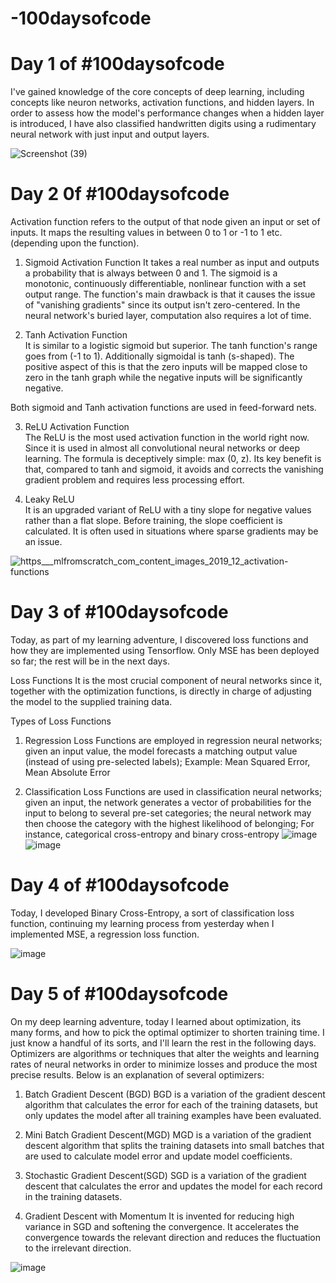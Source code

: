 # -100daysofcode
# Day 1 of #100daysofcode

I've gained knowledge of the core concepts of deep learning, including concepts like neuron networks, activation functions, and hidden layers.
In order to assess how the model's performance changes when a hidden layer is introduced,
I have also classified handwritten digits using a rudimentary neural network with just input and output layers.

![Screenshot (39)](https://user-images.githubusercontent.com/83020452/212559783-60fb1d8b-d541-4132-a43e-f73682ba897d.png)

# Day 2 0f #100daysofcode

Activation function refers to the output of that node given an input or set of inputs. It maps the resulting values in between 0 to 1 or -1 to 1 etc. (depending upon the function).

1. Sigmoid Activation Function 
It takes a real number as input and outputs a probability that is always between 0 and 1. The sigmoid is a monotonic, continuously differentiable, nonlinear function with a set output range. The function's main drawback is that it causes the issue of "vanishing gradients" since its output isn't zero-centered. In the neural network's buried layer, computation also requires a lot of time.
 
2. Tanh Activation Function  
It is similar to a logistic sigmoid but superior. The tanh function's range goes from (-1 to 1). Additionally sigmoidal is tanh (s-shaped). The positive aspect of this is that the zero inputs will be mapped close to zero in the tanh graph while the negative inputs will be significantly negative.

Both sigmoid and Tanh activation functions are used in feed-forward nets. 
 
3. ReLU Activation Function  
The ReLU is the most used activation function in the world right now. Since it is used in almost all convolutional neural networks or deep learning. The formula is deceptively simple: max (0, z). Its key benefit is that, compared to tanh and sigmoid, it avoids and corrects the vanishing gradient problem and requires less processing effort. 
 
4. Leaky ReLU  
It is an upgraded variant of ReLU with a tiny slope for negative values rather than a flat slope. Before training, the slope coefficient is calculated. It is often used in situations where sparse gradients may be an issue. 

![https___mlfromscratch_com_content_images_2019_12_activation-functions](https://user-images.githubusercontent.com/83020452/213482102-253b09b0-9d67-4ba1-a300-f39ccc0259f7.gif)


# Day 3 of #100daysofcode

Today, as part of my learning adventure, I discovered loss functions and how they are implemented using Tensorflow. Only MSE has been deployed so far; the rest will be in the next days.


Loss Functions
It is the most crucial component of neural networks since it, together with the optimization functions, is directly in charge of adjusting the model to the supplied training data.

Types of Loss Functions
1. Regression Loss Functions are employed in regression neural networks; given an input value, the model forecasts a matching output value (instead of using pre-selected labels); Example: Mean Squared Error, Mean Absolute Error

2. Classification Loss Functions are used in classification neural networks; given an input, the network generates a vector of probabilities for the input to belong to several pre-set categories; the neural network may then choose the category with the highest likelihood of belonging; For instance, categorical cross-entropy and binary cross-entropy
![image](https://user-images.githubusercontent.com/83020452/213480190-ae15fc57-f604-45f3-9c93-ad145611a818.png)
![image](https://user-images.githubusercontent.com/83020452/213480246-40769e33-e9c3-4dfd-be9e-bfdb203e60eb.png)

# Day 4 of #100daysofcode
Today, I developed Binary Cross-Entropy, a sort of classification loss function, continuing my learning process from yesterday when I implemented MSE, a regression loss function.

![image](https://user-images.githubusercontent.com/83020452/213482000-f69bcf83-a59e-482d-b233-1133b8b7313b.png)



# Day 5 of #100daysofcode

On my deep learning adventure, today I learned about optimization, its many forms, and how to pick the optimal optimizer to shorten training time. I just know a handful of its sorts, and I'll learn the rest in the following days.
Optimizers are algorithms or techniques that alter the weights and learning rates of neural networks in order to minimize losses and produce the most precise results.
Below is an explanation of several optimizers:

1. Batch Gradient Descent (BGD)
BGD is a variation of the gradient descent algorithm that calculates the error for each of the training datasets, but only updates the model after all training examples have been evaluated.

2. Mini Batch Gradient Descent(MGD)
MGD is a variation of the gradient descent algorithm that splits the training datasets into small batches that are used to calculate model error and update model coefficients.

3. Stochastic Gradient Descent(SGD)
SGD is a variation of the gradient descent that calculates the error and updates the model for each record in the training datasets.

4. Gradient Descent with Momentum
It is invented for reducing high variance in SGD and softening the convergence. It accelerates the convergence towards the relevant direction and reduces the fluctuation to the irrelevant direction.

![image](https://user-images.githubusercontent.com/83020452/213480603-c9759056-a64c-43f8-91e5-85b8577bf6bd.png)



